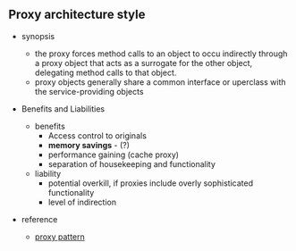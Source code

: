 ## Proxy architecture style
* synopsis
  * the proxy forces method calls to an object to occu indirectly through a proxy object that acts as a surrogate for the other object, delegating method calls to that object.
  * proxy objects generally share a common interface or uperclass with the service-providing objects
* Benefits and Liabilities
  * benefits
    * Access control to originals
    * **memory savings** - (?)
    * performance gaining (cache proxy)
    * separation of housekeeping and functionality
  * liability
    * potential overkill, if proxies include overly sophisticated functionality
    * level of indirection


* reference
  * [proxy pattern](../../design_pattern/proxy/proxy_pattern.md)